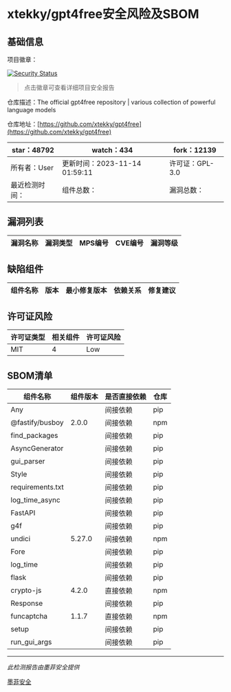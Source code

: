 # xtekky/gpt4free安全风险及SBOM

## 基础信息

项目徽章：

[![Security Status](https://www.murphysec.com/platform3/v31/badge/1724133970676764672.svg)](https://www.murphysec.com/console/report/1693690088511664128/1724133970676764672)

> 点击徽章可查看详细项目安全报告

仓库描述：The official gpt4free repository | various collection of powerful language models

仓库地址：[https://github.com/xtekky/gpt4free](https://github.com/xtekky/gpt4free)

| star：48792 | watch：434 | fork：12139 |
| ----------- | -------------- | ------------ |
| 所有者：User | 更新时间：2023-11-14 01:59:11 | 许可证：GPL-3.0 |
| 最近检测时间： | 组件总数： | 漏洞总数： |




## 漏洞列表

| 漏洞名称 | 漏洞类型 | MPS编号 | CVE编号 | 漏洞等级 |
| ------- | ------ | ------- | ------ | ----- |





## 缺陷组件

| 组件名称 | 版本 | 最小修复版本 | 依赖关系 | 修复建议 |
| -------- | ---- | ------------ | -------- | -------- |





## 许可证风险

| 许可证类型 | 相关组件 | 许可证风险 |
| ---------- | -------- | ---------- |
|MIT|4|Low|




## SBOM清单

| 组件名称 | 组件版本 | 是否直接依赖 | 仓库 |
| -------- | -------- | ------------ | ---- |
|Any||间接依赖|pip|
|@fastify/busboy|2.0.0|间接依赖|npm|
|find_packages||间接依赖|pip|
|AsyncGenerator||间接依赖|pip|
|gui_parser||间接依赖|pip|
|Style||间接依赖|pip|
|requirements.txt||间接依赖|pip|
|log_time_async||间接依赖|pip|
|FastAPI||间接依赖|pip|
|g4f||间接依赖|pip|
|undici|5.27.0|间接依赖|npm|
|Fore||间接依赖|pip|
|log_time||间接依赖|pip|
|flask||间接依赖|pip|
|crypto-js|4.2.0|直接依赖|npm|
|Response||间接依赖|pip|
|funcaptcha|1.1.7|直接依赖|npm|
|setup||间接依赖|pip|
|run_gui_args||间接依赖|pip|


------

*此检测报告由墨菲安全提供*

[墨菲安全](www.murphysec.com)